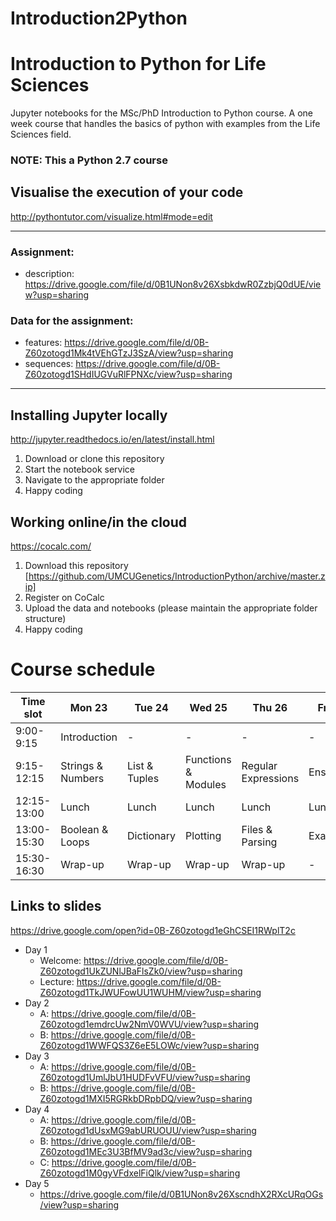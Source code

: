 # Introduction2Python

# Introduction to Python for Life Sciences
Jupyter notebooks for the MSc/PhD Introduction to Python course.
A one week course that handles the basics of python with examples from the Life Sciences field.

### NOTE: This a Python 2.7 course

## Visualise the execution of your code
http://pythontutor.com/visualize.html#mode=edit

------

### Assignment:
 * description: https://drive.google.com/file/d/0B1UNon8v26XsbkdwR0ZzbjQ0dUE/view?usp=sharing

### Data for the assignment:
 * features: https://drive.google.com/file/d/0B-Z60zotogd1Mk4tVEhGTzJ3SzA/view?usp=sharing
 * sequences: https://drive.google.com/file/d/0B-Z60zotogd1SHdIUGVuRlFPNXc/view?usp=sharing


------


## Installing Jupyter locally
http://jupyter.readthedocs.io/en/latest/install.html
1. Download or clone this repository
2. Start the notebook service
3. Navigate to the appropriate folder
4. Happy coding

## Working online/in the cloud
https://cocalc.com/
1. Download this repository [https://github.com/UMCUGenetics/IntroductionPython/archive/master.zip]
2. Register on CoCalc
3. Upload the data and notebooks (please maintain the appropriate folder structure)
4. Happy coding


# Course schedule
| Time slot   | Mon 23 | Tue 24 | Wed 25 | Thu 26 | Fri 27 |
| --- | --- | --- | --- | --- | --- |
| 9:00-9:15   | Introduction | - | - | - | - |
| 9:15-12:15  | Strings & Numbers | List & Tuples | Functions & Modules | Regular Expressions | Ensemble |
| 12:15-13:00 | Lunch | Lunch | Lunch | Lunch | Lunch |
| 13:00-15:30 | Boolean & Loops | Dictionary | Plotting | Files & Parsing | Exam |
| 15:30-16:30 | Wrap-up | Wrap-up | Wrap-up | Wrap-up | - | 

## Links to slides
https://drive.google.com/open?id=0B-Z60zotogd1eGhCSEI1RWplT2c

* Day 1
  * Welcome: https://drive.google.com/file/d/0B-Z60zotogd1UkZUNlJBaFlsZk0/view?usp=sharing
  * Lecture: https://drive.google.com/file/d/0B-Z60zotogd1TkJWUFowUU1WUHM/view?usp=sharing
* Day 2 
  * A: https://drive.google.com/file/d/0B-Z60zotogd1emdrcUw2NmV0WVU/view?usp=sharing
  * B: https://drive.google.com/file/d/0B-Z60zotogd1WWFQS3Z6eE5LOWc/view?usp=sharing
* Day 3
  * A: https://drive.google.com/file/d/0B-Z60zotogd1UmlJbU1HUDFvVFU/view?usp=sharing
  * B: https://drive.google.com/file/d/0B-Z60zotogd1MXI5RGRkbDRpbDQ/view?usp=sharing
* Day 4
  * A: https://drive.google.com/file/d/0B-Z60zotogd1dUsxMG9abURUOUU/view?usp=sharing
  * B: https://drive.google.com/file/d/0B-Z60zotogd1MEc3U3BfMV9ad3c/view?usp=sharing
  * C: https://drive.google.com/file/d/0B-Z60zotogd1M0gyVFdxelFiQlk/view?usp=sharing
* Day 5
  * https://drive.google.com/file/d/0B1UNon8v26XscndhX2RXcURqOGs/view?usp=sharing
